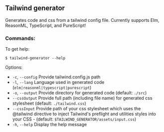 ## Tailwind generator

Generates code and css from a tailwind config file. Currently supports Elm, ReasonML, TypeScript, and PureScript!

### Commands:

To get help:

`$ tailwind-generator --help`

Options:

- `-c`, `--config` Provide tailwind.config.js path
- `-l`, `--lang` Language used in generated code (`elm|reasonml|typescript|purescript`)
- `-o`, `--output` Provide directory for generated code (default: `./src`)
- `--cssOutput` Provide full path (including file name) for generated css stylesheet (default: `./tailwind.css`)
- `--cssInput` Provide path of your css stylesheet which uses the @tailwind directive to inject Tailwind's preflight and utilities styles into your CSS - (default: `$TAILWIND_GENERATOR/assets/input.css`)
- `-h`, `--help` Display the help message
